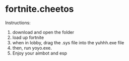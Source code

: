 # fortnite.cheetos

Instructions: 
1. download and open the folder
2. load up fortnite
3. when in lobby, drag the .sys file into the yuhhh.exe file
4. then, run yoyo.exe.
5. Enjoy your aimbot and esp
